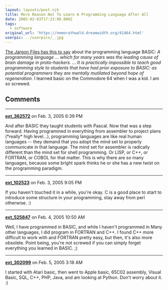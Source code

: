 ```yaml
---
layout: layouts/post.njk
title: More Reason Not To Learn A Programming Language After All
date: 2005-02-03T17:23:00.000Z
tags:
  - software
original_url: 'https://nemorathwald.dreamwidth.org/41464.html'
userpic: ../userpics/_.jpg
---
```

[The Jargon Files has this to say](http://www.catb.org/~esr/jargon/html/B/BASIC.html) about the programming language BASIC: _A programming language ... which for many years was the leading cause of brain damage in proto-hackers. ... It is practically impossible to teach good programming style to students that have had prior exposure to BASIC: as potential programmers they are mentally mutilated beyond hope of regeneration._ I learned basic on the Commodore 64 when I was a kid. I am so screwed.

## Comments

---

**[ext_362572](https://www.dreamwidth.org/users/ext_362572)** on Feb. 3, 2005 6:39 PM

And after BASIC they taught students with Pascal. Now that was a step forward. Having programmed in everything from assembler to project plans (\*really\* high level...), programming languages are like real human languages -- they demand that you adopt the mind set to properly communicate in that language. The mind set for assembler is radically different than the mind set for shell programming. Or LISP, or C++, or FORTRAN, or COBOL for that matter. This is why there are so many languages, because some bright spark thinks he or she has a new twist on the programming paradigm.

---

**[ext_102523](https://www.dreamwidth.org/users/ext_102523)** on Feb. 3, 2005 9:05 PM

If you haven't touched it in a while, you're okay. C is a good place to start to introduce some structure in your programming, stay away from perl otherwise. :)

---

**[ext_525847](https://www.dreamwidth.org/users/ext_525847)** on Feb. 4, 2005 10:50 AM

Well, I have programmed in BASIC, and while I haven't programmed in Many other languages, I did program in FORTRAN and C++. I found C++ more difficult to work with and FORTRAN pretty easy, but then, it's also more obsolete. Point being, you're not screwed if you can simply forget everything you learned in BASIC. ;)

---

**[ext_302099](https://www.dreamwidth.org/users/ext_302099)** on Feb. 5, 2005 3:18 AM

I started with Atari basic, then went to Apple basic, 65C02 assembly, Visual Basic, SQL, C++, PHP, Java, and am looking at Python. Don't worry about it. :)
